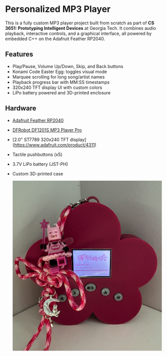 # Personalized MP3 Player

This is a fully custom MP3 player project built from scratch as part of **CS 3651: Prototyping Intelligent Devices** at Georgia Tech. It combines audio playback, interactive controls, and a graphical interface, all powered by embedded C++ on the Adafruit Feather RP2040.

## Features

- Play/Pause, Volume Up/Down, Skip, and Back buttons
- Konami Code Easter Egg: toggles visual mode
- Marquee scrolling for long song/artist names
- Playback progress bar with MM:SS timestamps
- 320x240 TFT display UI with custom colors
- LiPo battery powered and 3D-printed enclosure

## Hardware

- [Adafruit Feather RP2040](https://www.adafruit.com/product/4884)
- [DFRobot DF1201S MP3 Player Pro](www.dfrobot.com/product-2232.html)
- [2.0" ST7789 320x240 TFT display] (https://www.adafruit.com/product/4311)
- Tactile pushbuttons (x5)
- 3.7V LiPo battery (JST-PH)
- Custom 3D-printed case

  ![MP3 Player](images/MP3-Player.png)
